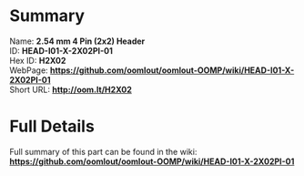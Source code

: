 
Summary
=================
  
Name: __2.54 mm 4 Pin (2x2) Header__    
ID: __HEAD-I01-X-2X02PI-01__   
Hex ID: __H2X02__   
WebPage: __https://github.com/oomlout/oomlout-OOMP/wiki/HEAD-I01-X-2X02PI-01__   
Short URL: __http://oom.lt/H2X02__   

Full Details
==========================
Full summary of this part can be found in the wiki:   
__https://github.com/oomlout/oomlout-OOMP/wiki/HEAD-I01-X-2X02PI-01__    

